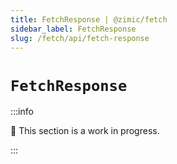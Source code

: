```yaml
---
title: FetchResponse | @zimic/fetch
sidebar_label: FetchResponse
slug: /fetch/api/fetch-response
---
```


# `FetchResponse`

:::info

🚧 This section is a work in progress.

:::
